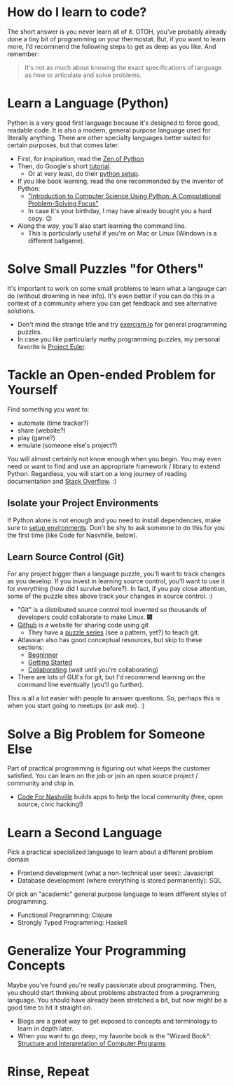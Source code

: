 # How do I learn to code?
The short answer is you never learn all of it.
OTOH, you've probably already done a tiny bit of programming on your thermostat.
But, if you want to learn more, I'd recommend the following steps to get as deep as you like.
And remember:
> It's not as much about knowing the exact specifications of language as how to articulate and solve problems.

# Learn a Language (Python)
Python is a very good first language because it's designed to force good, readable code.
It is also a modern, general purpose language used for literally anything.
There are other specialty languages better suited for certain purposes, but that comes later.
- First, for inspiration, read the [Zen of Python][0]
- Then, do Google's short [tutorial][1].
  - Or at very least, do their [python setup][2].
- If you like book learning, read the one recommended by the inventor of Python:
  - ["Introduction to Computer Science Using Python: A Computational Problem-Solving Focus"][3]
  - In case it's your birthday, I may have already bought you a hard copy. :wink:
- Along the way, you'll also start learning the command line.
  - This is particularly useful if you're on Mac or Linux (Windows is a different ballgame).

# Solve Small Puzzles "for Others"
It's important to work on some small problems to learn what a langauge can do (without drowning in new info).
It's even better if you can do this in a context of a community where you can get feedback and see alternative solutions.
- Don't mind the strange title and try [exercism.io][4] for general programming puzzles.
- In case you like particularly mathy programming puzzles, my personal favorite is [Project Euler][5].

# Tackle an Open-ended Problem for Yourself
Find something you want to:
- automate (time tracker?)
- share (website?)
- play (game?)
- emulate (someone else's project?)

You will almost certainly not know enough when you begin.
You may even need or want to find and use an appropriate framework / library to extend Python.
Regardless, you will start on a long journey of reading documentation and [Stack Overflow][7]. :)

## Isolate your Project Environments
If Python alone is not enough and you need to install dependencies, make sure to [setup environments][8].
Don't be shy to ask someone to do this for you the first time (like Code for Nasvhille, below).

## Learn Source Control (Git)
For any project bigger than a language puzzle, you'll want to track changes as you develop.
If you invest in learning source control, you'll want to use it for everything (how did I survive before?).
In fact, if you pay close attention, some of the puzzle sites above track your changes in source control. :)
- "Git" is a distributed source control tool invented so thousands of developers could collaborate to make Linux. :fireworks:
- [Github][6] is a website for sharing code using git
  - They have a [puzzle series][9] (see a pattern, yet?) to teach git.
- Atlassian also has good conceptual resources, but skip to these sections:
  - [Begninner](https://www.atlassian.com/git/tutorials/what-is-version-control)
  - [Getting Started](https://www.atlassian.com/git/tutorials/setting-up-a-repository)
  - [Collaborating](https://www.atlassian.com/git/tutorials/syncing) (wait until you're collaborating)
- There are lots of GUI's for git, but I'd recommend learning on the command line eventually (you'll go further).

This is all a lot easier with people to answer questions.
So, perhaps this is when you start going to meetups (or ask me). :)

# Solve a Big Problem for Someone Else
Part of practical programming is figuring out what keeps the customer satisfied.
You can learn on the job or join an open source project / community and chip in.
- [Code For Nashville][10] builds apps to help the local community (free, open source, civic hacking!)

# Learn a Second Language
Pick a practical specialized language to learn about a different problem domain
- Frontend development (what a non-technical user sees): Javascript
- Database development (where everything is stored permanently): SQL

Or pick an "academic" general purpose language to learn different styles of programming.
- Functional Programming: Clojure
- Strongly Typed Programming: Haskell

# Generalize Your Programming Concepts
Maybe you've found you're really passionate about programming.
Then, you should start thinking about problems abstracted from a programming language.
You should have already been stretched a bit, but now might be a good time to hit it straight on.
- Blogs are a great way to get exposed to concepts and terminology to learn in depth later.
- When you want to go deep, my favorite book is the "Wizard Book": [Structure and Interpretation of Computer Programs][11]

# Rinse, Repeat

[0]: https://zen-of-python.info/
[1]: https://developers.google.com/edu/python/
[2]: https://developers.google.com/edu/python/set-up
[3]: https://doc.lagout.org/programmation/python/Introduction%20to%20Computer%20Science%20using%20Python_%20A%20Computational%20Problem-Solving%20Focus%20%5BDierbach%202012-12-25%5D.pdf
[4]: http://exercism.io/
[5]: https://projecteuler.net/
[6]: https://github.com/
[7]: https://stackoverflow.com/
[8]: https://docs.python.org/3/tutorial/venv.html
[9]: https://try.github.io/levels/1/challenges/1
[10]: http://www.codefornashville.org/#projects
[11]: http://web.mit.edu/alexmv/6.037/sicp.pdf
